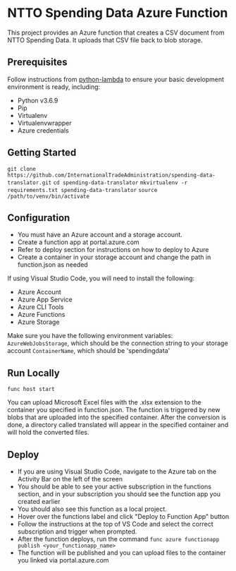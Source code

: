 # NTTO Spending Data Azure Function

This project provides an Azure function that creates a CSV document from NTTO Spending Data.
It uploads that CSV file back to blob storage.

## Prerequisites

Follow instructions from [python-lambda](https://github.com/nficano/python-lambda) to ensure your basic development environment is ready,
including:

* Python v3.6.9
* Pip
* Virtualenv
* Virtualenvwrapper
* Azure credentials

## Getting Started

  `git clone https://github.com/InternationalTradeAdministration/spending-data-translator.git`
  `cd spending-data-translator`
  `mkvirtualenv -r requirements.txt spending-data-translator`
  `source /path/to/venv/bin/activate`

## Configuration

* You must have an Azure account and a storage account. 
* Create a function app at portal.azure.com
* Refer to deploy section for instructions on how to deploy to Azure
* Create a container in your storage account and change the path in function.json as needed

If using Visual Studio Code, you will need to install the following:
* Azure Account
* Azure App Service
* Azure CLI Tools
* Azure Functions
* Azure Storage

Make sure you have the following environment variables:
`AzureWebJobsStorage`, which should be the connection string to your storage account
`ContainerName`, which should be 'spendingdata'

## Run Locally

  `func host start`

You can upload Microsoft Excel files with the .xlsx extension to the container you specified in function.json. The function is triggered by new blobs that are uploaded into the specified container. After the conversion is done, a directory called translated will appear in the specified container and will hold the converted files.

## Deploy

* If you are using Visual Studio Code, navigate to the Azure tab on the Activity Bar on the left of the screen
* You should be able to see your active subscription in the functions section, and in your subscription you should see the function app you created earlier
* You should also see this function as a local project.
* Hover over the functions label and click "Deploy to Function App" button
* Follow the instructions at the top of VS Code and select the correct subscription and trigger when prompted.
* After the function deploys, run the command `func azure functionapp publish <your_functionapp_name>`
* The function will be published and you can upload files to the container you linked via portal.azure.com